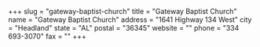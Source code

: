 +++
slug = "gateway-baptist-church"
title = "Gateway Baptist Church"
name = "Gateway Baptist Church"
address = "1641 Highway 134 West"
city = "Headland"
state = "AL"
postal = "36345"
website = ""
phone = "334 693-3070"
fax = ""
+++
